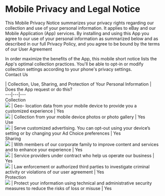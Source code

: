 # Mobile Privacy and Legal Notice

This Mobile Privacy Notice summarizes your privacy rights regarding our
collection and use of your personal information. It applies to eBay and our
Mobile Application (App) services. By installing and using this App you agree
to our use of your personal information as summarized below and as described
in our full Privacy Policy, and you agree to be bound by the terms of our User
Agreement  
  
In order maximize the benefits of the App, this mobile short notice lists the
App's optimal collection practices. You'll be able to opt-in or modify
collection settings according to your phone's privacy settings.  
Contact Us

| Collection, Use, Sharing, and Protection of Your Personal Information | Does
the App request or do this?  
---|---|---  
Collection  
![](http://p.ebaystatic.com/aw/icons/sfeula/iconGeoLocation.jpeg) | Geo-
location data from your mobile device to provide you a customized experience |
Yes  
![](http://p.ebaystatic.com/aw/icons/sfeula/iconPhotos.jpeg) | Collection from
your mobile device photos or photo gallery |  Yes  
Use  
![](http://p.ebaystatic.com/aw/icons/sfeula/iconTargetedAdvertising.jpeg) |
Serve customized advertising. You can opt-out using your device’s setting or
by changing your Ad Choice preferences |  Yes  
Sharing  
![](http://p.ebaystatic.com/aw/icons/sfeula/iconEbayIncFamily.jpeg) | With
members of our corporate family to improve content and services and to enhance
your experience |  Yes  
![](http://p.ebaystatic.com/aw/icons/sfeula/iconServiceProviders.png) |
Service providers under contract who help us operate our business |  Yes  
![](http://p.ebaystatic.com/aw/icons/sfeula/iconLawEnforcement.jpeg) | Law
enforcement or authorized third parties to investigate criminal activity or
violations of our user agreement |  Yes  
Protection  
![](http://p.ebaystatic.com/aw/icons/sfeula/iconSecurity.jpeg) | Protect your
information using technical and administrative security measures to reduce the
risks of loss or misuse |  Yes

